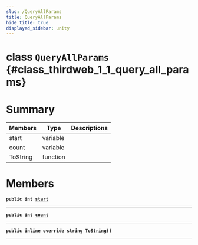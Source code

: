```yaml
---
slug: /QueryAllParams
title: QueryAllParams
hide_title: true
displayed_sidebar: unity
---
```


# class `QueryAllParams` {#class_thirdweb_1_1_query_all_params}

# Summary

| Members  | Type     | Descriptions |
| -------- | -------- | ------------ |
| start    | variable |              |
| count    | variable |              |
| ToString | function |              |

# Members

**`public int `[`start`](#class_thirdweb_1_1_query_all_params_1a2e46c7267445a1c6fc59b46ad325b500)**

---

**`public int `[`count`](#class_thirdweb_1_1_query_all_params_1ab753967d04c707adca12536681b9c90d)**

---

**`public inline override string `[`ToString`](#class_thirdweb_1_1_query_all_params_1a40b0af4516de90ef715ec8270df00954)`()`**

---
